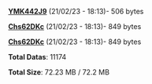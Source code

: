 [**YMK442J9**](/data/YMK442J9.txt) (21/02/23 - 18:13)- 506 bytes

[**Chs62DKc**](/data/Chs62DKc.txt) (21/02/23 - 18:13)- 849 bytes

[**Chs62DKc**](/data/Chs62DKc.txt) (21/02/23 - 18:13)- 849 bytes

**Total Datas**: 11174

**Total Size**: 72.23 MB / 72.2 MB